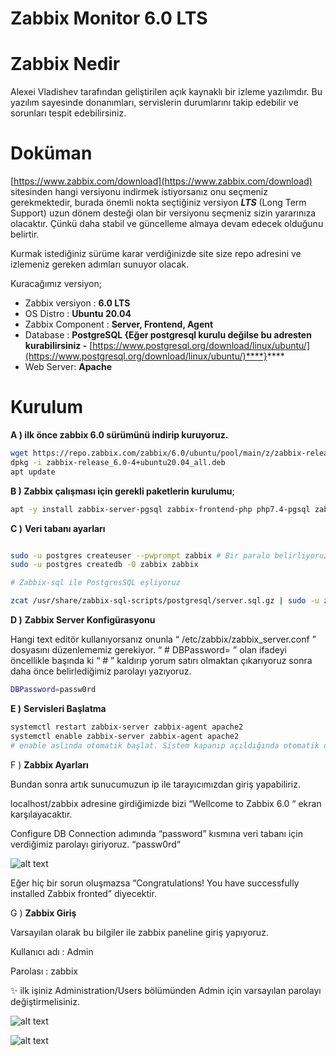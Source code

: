 # Zabbix Monitor 6.0 LTS

# Zabbix Nedir

Alexei Vladishev tarafından geliştirilen açık kaynaklı bir izleme yazılımdır. Bu yazılım sayesinde donanımları, servislerin durumlarını takip edebilir ve sorunları tespit edebilirsiniz.

# Doküman

[https://www.zabbix.com/download](https://www.zabbix.com/download) sitesinden hangi versiyonu indirmek istiyorsanız onu seçmeniz gerekmektedir, burada önemli nokta seçtiğiniz versiyon ***LTS*** (Long Term Support) uzun dönem desteği olan bir versiyonu seçmeniz sizin yararınıza olacaktır. Çünkü daha stabil ve güncelleme almaya devam edecek olduğunu belirtir.

Kurmak istediğiniz sürüme karar verdiğinizde site size repo adresini ve izlemeniz gereken adımları sunuyor olacak.

Kuracağımız versiyon;

- Zabbix versiyon : **6.0 LTS**
- OS Distro : **Ubuntu 20.04**
- Zabbix Component : **Server, Frontend, Agent**
- Database : ****PostgreSQL {Eğer postgresql kurulu değilse bu adresten kurabilirsiniz -**** [https://www.postgresql.org/download/linux/ubuntu/](https://www.postgresql.org/download/linux/ubuntu/)****}****
- Web Server: **Apache**

# Kurulum

**A ) ilk önce zabbix 6.0 sürümünü indirip kuruyoruz.** 

```bash
wget https://repo.zabbix.com/zabbix/6.0/ubuntu/pool/main/z/zabbix-release/zabbix-release_6.0-4%2Bubuntu20.04_all.deb
dpkg -i zabbix-release_6.0-4+ubuntu20.04_all.deb
apt update
```




**B ) Zabbix çalışması için gerekli paketlerin  kurulumu**;

```bash
apt -y install zabbix-server-pgsql zabbix-frontend-php php7.4-pgsql zabbix-apache-conf zabbix-sql-scripts zabbix-agent apache2
```

**C )** **Veri tabanı ayarları**

```bash

sudo -u postgres createuser --pwprompt zabbix # Bir paralo belirliyoruz 'passw0rd'
sudo -u postgres createdb -O zabbix zabbix

# Zabbix-sql ile PostgresSQL eşliyoruz

zcat /usr/share/zabbix-sql-scripts/postgresql/server.sql.gz | sudo -u zabbix psql zabbix
```

**D )** **Zabbix Server Konfigürasyonu**

Hangi text editör kullanıyorsanız onunla “ /etc/zabbix/zabbix_server.conf ” dosyasını düzenlememiz gerekiyor.  “ # DBPassword= ” olan ifadeyi öncellikle başında ki “ # ” kaldırıp yorum satırı olmaktan çıkarıyoruz sonra daha önce belirlediğimiz parolayı yazıyoruz.

```bash
DBPassword=passw0rd
```

**E )** **Servisleri Başlatma**

```bash
systemctl restart zabbix-server zabbix-agent apache2
systemctl enable zabbix-server zabbix-agent apache2
# enable aslında otomatik başlat. Sistem kapanıp açıldığında otomatik olarak zabbix başlayacak.
```

F ) **Zabbix Ayarları**

Bundan sonra artık sunucumuzun ip ile tarayıcımızdan giriş yapabiliriz.

localhost/zabbix adresine girdiğimizde bizi “Wellcome to Zabbix 6.0 “ ekran karşılayacaktır.

Configure DB Connection adımında “password” kısmına veri tabanı için verdiğimiz parolayı giriyoruz. “passw0rd“ 

![alt text](https://raw.githubusercontent.com/Shyuuhei/kurulum-dokumanlari/main/images/zabbix1.png)

Eğer hiç bir sorun oluşmazsa “Congratulations! You have successfully installed Zabbix fronted” diyecektir.

G ) **Zabbix Giriş**

Varsayılan olarak bu bilgiler ile zabbix paneline giriş yapıyoruz.

Kullanıcı adı : Admin

Parolası : zabbix

<aside>
✨ ilk işiniz Administration/Users bölümünden Admin için varsayılan parolayı değiştirmelisiniz.
</aside>



![alt text](https://raw.githubusercontent.com/Shyuuhei/kurulum-dokumanlari/main/images/zabbix2.png)

![alt text](https://raw.githubusercontent.com/Shyuuhei/kurulum-dokumanlari/main/images/zabbix3.png)
